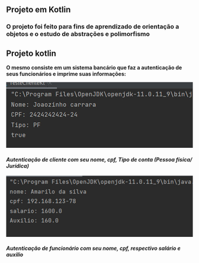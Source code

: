 ## Projeto em Kotlin
### O projeto foi feito para fins de aprendizado de orientação a objetos e o estudo de abstrações e polimorfismo

## **Projeto kotlin**


**O mesmo consiste em um sistema bancário que faz a autenticação de seus funcionários e imprime suas informações:**

![Alt text](/src/img/print01.jpg?raw=true "Autenticação de Cliente")

#### *Autenticação de cliente com seu nome, cpf, Tipo de conta (Pessoa física/ Jurídica)*


![Alt text](/src/img/print02.jpg?raw=true "Autenticação de Funcionário")

#### *Autenticação de funcionário com seu nome, cpf, respectivo salário e auxilio*





